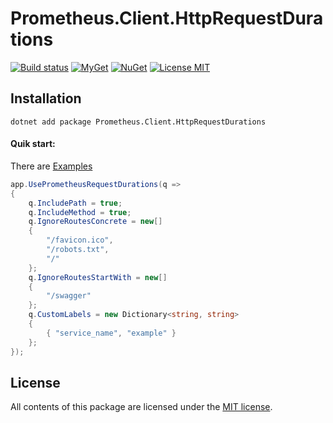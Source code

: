 # Prometheus.Client.HttpRequestDurations

[![Build status](https://ci.appveyor.com/api/projects/status/e1uhigqp9gxpw9it?svg=true)](https://ci.appveyor.com/project/PrometheusClientNet/prometheus-client-httprequestdurations)
[![MyGet](https://img.shields.io/myget/phnx47-beta/vpre/Prometheus.Client.HttpRequestDurations.svg)](https://www.myget.org/feed/phnx47-beta/package/nuget/Prometheus.Client.HttpRequestDurations)
[![NuGet](https://img.shields.io/nuget/v/Prometheus.Client.HttpRequestDurations.svg)](https://www.nuget.org/packages/Prometheus.Client.HttpRequestDurations)
[![License MIT](https://img.shields.io/badge/license-MIT-green.svg)](https://opensource.org/licenses/MIT) 

## Installation

	dotnet add package Prometheus.Client.HttpRequestDurations
	

#### Quik start:

There are [Examples](https://github.com/PrometheusClientNet/Prometheus.Client.Examples/tree/master/HttpRequestDurations)

```csharp
app.UsePrometheusRequestDurations(q =>
{
    q.IncludePath = true;
    q.IncludeMethod = true;
    q.IgnoreRoutesConcrete = new[]
    {
        "/favicon.ico",
        "/robots.txt",
        "/"
    };
    q.IgnoreRoutesStartWith = new[]
    {
        "/swagger"
    };
    q.CustomLabels = new Dictionary<string, string>
    {
        { "service_name", "example" }
    };
});
```


## License

All contents of this package are licensed under the [MIT license](https://opensource.org/licenses/MIT).


